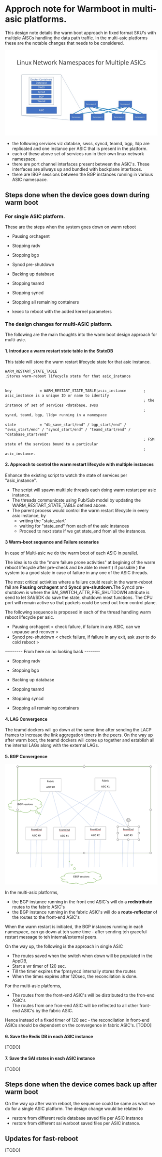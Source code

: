 # Approch note for Warmboot in multi-asic platforms.

This design note details the warm boot approach in fixed format SKU's with multiple AISCs handling the data path traffic.
In the multi-asic platforms these are the notable changes that needs to be considered.

![Multi ASIC namespaces](img/architecture_diagram.jpg)


- the following services viz databse, swss, syncd, teamd, bgp, lldp are replicated and one instance per ASIC that is present in the platform.
- each of these above set of services run in their own linux network namespace.
- there are port channel interfaces present between the ASIC's. These interfaces are allways up and bundled with backplane interfaces.
- there are IBGP sessions between the BGP instances running in various ASIC namespace.

## Steps done when the device goes down during warm boot

### For single ASIC platform.

  These are the steps when the system goes down on warm reboot 

  * Pausing orchagent 
  
  * Stopping radv
   
  * Stopping bgp 
    
  * Syncd pre-shutdown 
      
  * Backing up database
       
  * Stopping teamd 
        
  * Stopping syncd 
         
  * Stopping all remaining containers 
          
  * kexec to reboot with the added kernel parameters




### The design changes for multi-ASIC platform.

The following are the main thoughts into the warm boot design approach for multi-asic.

#### 1. Introduce a warm restart state table in the StateDB

This table will store the warm restart lifecycle state for that asic instance.

```
WARM_RESTART_STATE_TABLE
;Stores warm-reboot lifecycle state for that asic_instance


key             = WARM_RESTART_STATE_TABLE|asic_instance        ; asic_instance is a unique ID or name to identify
                                                                ; the instance of set of services <database, swss
                                                                ; syncd, teamd, bgp, lldp> running in a namespace

state           = "db_save_start/end" / bgp_start/end" / "swss_start/end" / "syncd_start/end" / "teamd_start/end" / "database_start/end"
                                                                ; FSM state of the services bound to a particular 
                                                                ; asic_instance.
```


#### 2. Approach to control the warm restart lifecycle with multiple instances

Enhance the existing script to watch the state of services per "asic_instance".
- The script will spawn multilple threads each doing warm restart per asic instance.
- The threads communicate using Pub/Sub model by updating the WARM_RESTART_STATE_TABLE defined above.
- The parent process would control the warm restart lifecycle in every asic instance, by 
    - writing the "state_start"
    - waiting for "state_end" from each of the asic instances 
    - Proceed to next state if we get state_end from all the instances.
    
#### 3 Warm-boot sequence and Failure scenarios

   In case of Multi-asic we do the warm boot of each ASIC in parallel. 
   
   The idea is to do the "more failure prone activities" at begining of the warm reboot lifecycle after pre-check and be able to revert ( if possible ) the system to a good state in case of failure in any one of the ASIC threads.
   
   The most critical activities where a failure could result in the warm-reboot fail are **Pausing orchagent** and **Syncd pre-shutdown**.The Syncd pre-shutdown is where the SAI_SWITCH_ATTR_PRE_SHUTDOWN attribute is send to let SAI/SDK do save the state, shutdown most functions. The CPU port will remain active so that packets could be send out from control plane.

   The following sequence is proposed in each of the thread handling warm reboot lifecycle per asic.
   
   *  Pausing orchagent  < check failure, if failure in any ASIC, can we unpause and recover > 
   *  Syncd pre-shutdown   < check failure, if failure in any exit, ask user to do cold reboot > 
    
   --------- From here on no looking back -------- 
    
   *  Stopping radv
      
   *  Stopping bgp 
   
   *  Backing up database
       
   *  Stopping teamd 
        
   *  Stopping syncd 
         
   *  Stopping all remaining containers 
   
   
#### 4. LAG Convergence
The teamd dockers will go down at the same time after sending the LACP frames to increase the link aggregation timers in the peers.
On the way up after warm boot, the teamd dockers will come up together and establish all the internal LAGs along with the external LAGs.

#### 5. BGP Convergence 
![BGP sessions](img/multi_asic_bgp.PNG)

In the multi-asic platforms,

* the BGP instance running in the front end ASIC's will do a **redistribute** routes to the fabric ASIC's
* the BGP instance running in the fabric ASIC's will do a **route-reflector** of the routes to the front-end ASIC's 

When the warm restart is initiated, the BGP instances running in each namespace, can go down at teh same time - after sending teh graceful restart message to teh internal/external peers.

On the way up, the following is the approach in single ASIC 
  * The routes saved when the switch when down will be populated in the AppDB,
  * Start a wr timer of 120 sec.
  * Till the timer expires the fpmsyncd internally stores the routes 
  * When the times expires after 120sec, the reconcilation is done.
  
For the multi-asic platforms, 
  * The routes from the front-end ASIC's will be distributed to the fron-end ASIC's 
  * The routes from one fron-end ASIC will be reflected to all other front-end ASIC's by the fabric ASIC.
  
Hence instead of a fixed timer of 120 sec - the reconcilation in front-end ASICs should be dependent on the convergence in fabric ASIC's.
[TODO] 

#### 6. Save the Redis DB in each ASIC instance

[TODO]
  



#### 7. Save the SAI states in each ASIC instance

[TODO]





## Steps done when the device comes back up after warm boot

On the way up after warm reboot, the sequence could be same as what we do for a single ASIC platform. The design change would be related to 
  - restore from different redis database saved file per ASIC instance
  - restore from different sai warboot saved files per ASIC instance.
  


## Updates for fast-reboot

[TODO]

 

